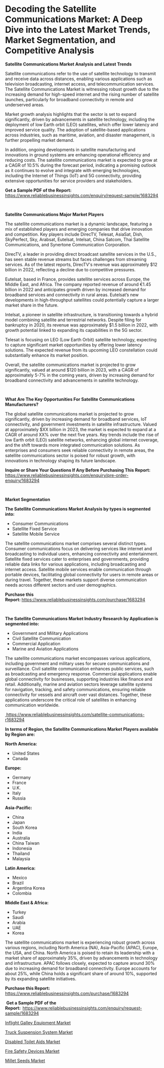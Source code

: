 <p><h1>Decoding the Satellite Communications Market: A Deep Dive into the Latest Market Trends, Market Segmentation, and Competitive Analysis</h1></p><p><strong>Satellite Communications Market Analysis and Latest Trends</strong></p>
<p><p>Satellite communications refer to the use of satellite technology to transmit and receive data across distances, enabling various applications such as television broadcasting, internet access, and telecommunication services. The Satellite Communications Market is witnessing robust growth due to the increasing demand for high-speed internet and the rising number of satellite launches, particularly for broadband connectivity in remote and underserved areas.</p><p>Market growth analysis highlights that the sector is set to expand significantly, driven by advancements in satellite technology, including the deployment of low Earth orbit (LEO) satellites, which offer lower latency and improved service quality. The adoption of satellite-based applications across industries, such as maritime, aviation, and disaster management, is further propelling market demand.</p><p>In addition, ongoing developments in satellite manufacturing and innovations in ground systems are enhancing operational efficiency and reducing costs. The satellite communications market is expected to grow at a CAGR of 10.5% during the forecast period, indicating a promising outlook as it continues to evolve and integrate with emerging technologies, including the Internet of Things (IoT) and 5G connectivity, providing extensive opportunities for service providers and stakeholders.</p></p>
<p><strong>Get a Sample PDF of the Report:&nbsp;</strong> <a href="https://www.reliablebusinessinsights.com/enquiry/request-sample/1683294?utm_campaign=1554&utm_medium=2&utm_source=Github&utm_content=ia&utm_term=15102024&utm_id=satellite-communications">https://www.reliablebusinessinsights.com/enquiry/request-sample/1683294</a></p>
<p>&nbsp;</p>
<p><strong>Satellite Communications Major Market Players</strong></p>
<p><p>The satellite communications market is a dynamic landscape, featuring a mix of established players and emerging companies that drive innovation and competition. Key players include DirecTV, Telesat, AsiaSat, Dish, SkyPerfect, Sky, Arabsat, Eutelsat, Intelsat, China Satcom, Thai Satellite Communications, and Synertone Communication Corporation.</p><p>DirecTV, a leader in providing direct broadcast satellite services in the U.S., has seen stable revenue streams but faces challenges from streaming services. As of the latest reports, DirecTV's revenue was approximately $12 billion in 2022, reflecting a decline due to competitive pressures.</p><p>Eutelsat, based in France, provides satellite services across Europe, the Middle East, and Africa. The company reported revenue of around €1.45 billion in 2022 and anticipates growth driven by increased demand for broadband services and connectivity in rural areas. Eutelsat’s new developments in high-throughput satellites could potentially capture a larger market share in the future.</p><p>Intelsat, a pioneer in satellite infrastructure, is transitioning towards a hybrid model combining satellite and terrestrial networks. Despite filing for bankruptcy in 2020, its revenue was approximately $1.5 billion in 2022, with growth potential linked to expanding its capabilities in the 5G sector.</p><p>Telesat is focusing on LEO (Low Earth Orbit) satellite technology, expecting to capture significant market opportunities by offering lower latency solutions. The expected revenue from its upcoming LEO constellation could substantially enhance its market position.</p><p>Overall, the satellite communications market is projected to grow significantly, valued at around $120 billion in 2023, with a CAGR of approximately 5-7% in the coming years, driven by increasing demand for broadband connectivity and advancements in satellite technology.</p></p>
<p>&nbsp;</p>
<p><strong>What Are The Key Opportunities For Satellite Communications Manufacturers?</strong></p>
<p><p>The global satellite communications market is projected to grow significantly, driven by increasing demand for broadband services, IoT connectivity, and government investments in satellite infrastructure. Valued at approximately $XX billion in 2023, the market is expected to expand at a CAGR of around XX% over the next five years. Key trends include the rise of low Earth orbit (LEO) satellite networks, enhancing global internet coverage, and the shift towards more integrated communication solutions. As enterprises and consumers seek reliable connectivity in remote areas, the satellite communications sector is poised for robust growth, with innovations in technology shaping its future landscape.</p></p>
<p><strong>Inquire or Share Your Questions If Any Before Purchasing This Report:</strong> <a href="https://www.reliablebusinessinsights.com/enquiry/pre-order-enquiry/1683294?utm_campaign=1554&utm_medium=2&utm_source=Github&utm_content=ia&utm_term=15102024&utm_id=satellite-communications">https://www.reliablebusinessinsights.com/enquiry/pre-order-enquiry/1683294</a></p>
<p>&nbsp;</p>
<p><strong>Market Segmentation</strong></p>
<p><strong>The Satellite Communications Market Analysis by types is segmented into:</strong></p>
<p><ul><li>Consumer Communications</li><li>Satellite Fixed Service</li><li>Satellite Mobile Service</li></ul></p>
<p><p>The satellite communications market comprises several distinct types. Consumer communications focus on delivering services like internet and broadcasting to individual users, enhancing connectivity and entertainment. Satellite fixed services cater to enterprises and governments, providing reliable data links for various applications, including broadcasting and internet access. Satellite mobile services enable communication through portable devices, facilitating global connectivity for users in remote areas or during travel. Together, these markets support diverse communication needs across different sectors and user demographics.</p></p>
<p><strong>Purchase this Report:&nbsp;</strong><a href="https://www.reliablebusinessinsights.com/purchase/1683294?utm_campaign=1554&utm_medium=2&utm_source=Github&utm_content=ia&utm_term=15102024&utm_id=satellite-communications">https://www.reliablebusinessinsights.com/purchase/1683294</a></p>
<p>&nbsp;</p>
<p><strong>The Satellite Communications Market Industry Research by Application is segmented into:</strong></p>
<p><ul><li>Government and Military Applications</li><li>Civil Satellite Communication</li><li>Commercial Application</li><li>Marine and Aviation Applications</li></ul></p>
<p><p>The satellite communications market encompasses various applications, including government and military uses for secure communications and surveillance. Civil satellite communication enhances public services, such as broadcasting and emergency response. Commercial applications enable global connectivity for businesses, supporting industries like finance and retail. Additionally, marine and aviation sectors leverage satellite systems for navigation, tracking, and safety communications, ensuring reliable connectivity for vessels and aircraft over vast distances. Together, these applications underscore the critical role of satellites in enhancing communication worldwide.</p></p>
<p><a href="https://www.reliablebusinessinsights.com/satellite-communications-r1683294?utm_campaign=1554&utm_medium=2&utm_source=Github&utm_content=ia&utm_term=15102024&utm_id=satellite-communications">&nbsp;https://www.reliablebusinessinsights.com/satellite-communications-r1683294</a></p>
<p><strong>In terms of Region, the Satellite Communications Market Players available by Region are:</strong></p>
<p>
    <p> <strong> North America: </strong>
        <ul>
            <li>United States</li>
            <li>Canada</li>
        </ul>
        </p> 
    <p> <strong> Europe: </strong>
        <ul>
            <li>Germany</li>
            <li>France</li>
            <li>U.K.</li>
            <li>Italy</li>
            <li>Russia</li>
        </ul>
        </p> 
    <p> <strong> Asia-Pacific: </strong>
        <ul>
            <li>China</li>
            <li>Japan</li>
            <li>South Korea</li>
            <li>India</li>
            <li>Australia</li>
            <li>China Taiwan</li>
            <li>Indonesia</li>
            <li>Thailand</li>
            <li>Malaysia</li>
        </ul>
        </p> 
    <p> <strong> Latin America: </strong>
        <ul>
            <li>Mexico</li>
            <li>Brazil</li>
            <li>Argentina Korea</li>
            <li>Colombia</li>
        </ul>
        </p> 
    <p> <strong> Middle East & Africa: </strong>
        <ul>
            <li>Turkey</li>
            <li>Saudi</li>
            <li>Arabia</li>
            <li>UAE</li>
            <li>Korea</li>
        </ul>
    </p>
    </p>
<p><p>The satellite communications market is experiencing robust growth across various regions, including North America (NA), Asia-Pacific (APAC), Europe, the USA, and China. North America is poised to retain its leadership with a market share of approximately 35%, driven by advancements in technology and infrastructure. APAC follows closely, expected to capture around 30% due to increasing demand for broadband connectivity. Europe accounts for about 25%, while China holds a significant share of around 10%, supported by its expanding satellite initiatives.</p></p>
<p><strong>Purchase this Report: </strong><a href="https://www.reliablebusinessinsights.com/purchase/1683294?utm_campaign=1554&utm_medium=2&utm_source=Github&utm_content=ia&utm_term=15102024&utm_id=satellite-communications">https://www.reliablebusinessinsights.com/purchase/1683294</a></p>
<p>&nbsp;<strong>Get a Sample PDF of the Report:&nbsp;&nbsp;</strong><a href="https://www.reliablebusinessinsights.com/enquiry/request-sample/1683294?utm_campaign=1554&utm_medium=2&utm_source=Github&utm_content=ia&utm_term=15102024&utm_id=satellite-communications">https://www.reliablebusinessinsights.com/enquiry/request-sample/1683294</a></p>
<p><strong></strong></p>
<p><p><a href="https://github.com/inouyeaowaugh3/Market-Research-Report-List-1/blob/main/inflight-galley-equipment-market.md?utm_campaign=1554&utm_medium=2&utm_source=Github&utm_content=ia&utm_term=15102024&utm_id=satellite-communications">Inflight Galley Equipment Market</a></p><p><a href="https://www.linkedin.com/pulse/truck-suspension-system-market-matrix-applications-types-oumqe?utm_campaign=1554&utm_medium=2&utm_source=Github&utm_content=ia&utm_term=15102024&utm_id=satellite-communications">Truck Suspension System Market</a></p><p><a href="https://github.com/c0mxahyman/Market-Research-Report-List-1/blob/main/disabled-toilet-aids-market.md?utm_campaign=1554&utm_medium=2&utm_source=Github&utm_content=ia&utm_term=15102024&utm_id=satellite-communications">Disabled Toilet Aids Market</a></p><p><a href="https://issuu.com/reportprime-2/docs/fire-safety-devices-market-size-203_a93f808709b319?utm_campaign=1554&utm_medium=2&utm_source=Github&utm_content=ia&utm_term=15102024&utm_id=satellite-communications">Fire Safety Devices Market</a></p><p><a href="https://www.linkedin.com/pulse/analyzing-millet-seeds-market-dynamics-growth-drivers-p0jfe?utm_campaign=1554&utm_medium=2&utm_source=Github&utm_content=ia&utm_term=15102024&utm_id=satellite-communications">Millet Seeds Market</a></p></p>